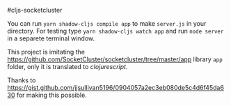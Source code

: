#cljs-socketcluster

You can run `yarn shadow-cljs compile app` to make `server.js` in your directory.
For testing type `yarn shadow-cljs watch app` and run `node server` in a separete terminal window.

This project is imitating the https://github.com/SocketCluster/socketcluster/tree/master/app library `app` folder, 
only it is translated to _clojurescript_.

Thanks to https://gist.github.com/jjsullivan5196/0904057a2ec3eb080de5c4d6f45da630 for making this possible.
